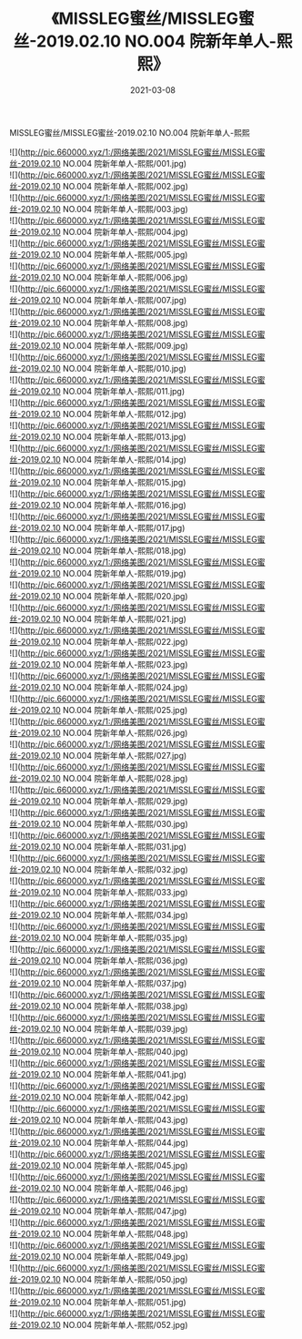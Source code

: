 ﻿---
layout: post
title:  《MISSLEG蜜丝/MISSLEG蜜丝-2019.02.10 NO.004 院新年单人-熙熙》
date:   2021-03-08
img: http://pic.660000.xyz/1:/网络美图/2021/MISSLEG蜜丝/MISSLEG蜜丝-2019.02.10 NO.004 院新年单人-熙熙/000.jpg
categories: [美女, 清纯, 唯美]
---

MISSLEG蜜丝/MISSLEG蜜丝-2019.02.10 NO.004 院新年单人-熙熙

 ![](http://pic.660000.xyz/1:/网络美图/2021/MISSLEG蜜丝/MISSLEG蜜丝-2019.02.10 NO.004 院新年单人-熙熙/001.jpg) <br>![](http://pic.660000.xyz/1:/网络美图/2021/MISSLEG蜜丝/MISSLEG蜜丝-2019.02.10 NO.004 院新年单人-熙熙/002.jpg) <br>![](http://pic.660000.xyz/1:/网络美图/2021/MISSLEG蜜丝/MISSLEG蜜丝-2019.02.10 NO.004 院新年单人-熙熙/003.jpg) <br>![](http://pic.660000.xyz/1:/网络美图/2021/MISSLEG蜜丝/MISSLEG蜜丝-2019.02.10 NO.004 院新年单人-熙熙/004.jpg) <br>![](http://pic.660000.xyz/1:/网络美图/2021/MISSLEG蜜丝/MISSLEG蜜丝-2019.02.10 NO.004 院新年单人-熙熙/005.jpg) <br>![](http://pic.660000.xyz/1:/网络美图/2021/MISSLEG蜜丝/MISSLEG蜜丝-2019.02.10 NO.004 院新年单人-熙熙/006.jpg) <br>![](http://pic.660000.xyz/1:/网络美图/2021/MISSLEG蜜丝/MISSLEG蜜丝-2019.02.10 NO.004 院新年单人-熙熙/007.jpg) <br>![](http://pic.660000.xyz/1:/网络美图/2021/MISSLEG蜜丝/MISSLEG蜜丝-2019.02.10 NO.004 院新年单人-熙熙/008.jpg) <br>![](http://pic.660000.xyz/1:/网络美图/2021/MISSLEG蜜丝/MISSLEG蜜丝-2019.02.10 NO.004 院新年单人-熙熙/009.jpg) <br>![](http://pic.660000.xyz/1:/网络美图/2021/MISSLEG蜜丝/MISSLEG蜜丝-2019.02.10 NO.004 院新年单人-熙熙/010.jpg) <br>![](http://pic.660000.xyz/1:/网络美图/2021/MISSLEG蜜丝/MISSLEG蜜丝-2019.02.10 NO.004 院新年单人-熙熙/011.jpg) <br>![](http://pic.660000.xyz/1:/网络美图/2021/MISSLEG蜜丝/MISSLEG蜜丝-2019.02.10 NO.004 院新年单人-熙熙/012.jpg) <br>![](http://pic.660000.xyz/1:/网络美图/2021/MISSLEG蜜丝/MISSLEG蜜丝-2019.02.10 NO.004 院新年单人-熙熙/013.jpg) <br>![](http://pic.660000.xyz/1:/网络美图/2021/MISSLEG蜜丝/MISSLEG蜜丝-2019.02.10 NO.004 院新年单人-熙熙/014.jpg) <br>![](http://pic.660000.xyz/1:/网络美图/2021/MISSLEG蜜丝/MISSLEG蜜丝-2019.02.10 NO.004 院新年单人-熙熙/015.jpg) <br>![](http://pic.660000.xyz/1:/网络美图/2021/MISSLEG蜜丝/MISSLEG蜜丝-2019.02.10 NO.004 院新年单人-熙熙/016.jpg) <br>![](http://pic.660000.xyz/1:/网络美图/2021/MISSLEG蜜丝/MISSLEG蜜丝-2019.02.10 NO.004 院新年单人-熙熙/017.jpg) <br>![](http://pic.660000.xyz/1:/网络美图/2021/MISSLEG蜜丝/MISSLEG蜜丝-2019.02.10 NO.004 院新年单人-熙熙/018.jpg) <br>![](http://pic.660000.xyz/1:/网络美图/2021/MISSLEG蜜丝/MISSLEG蜜丝-2019.02.10 NO.004 院新年单人-熙熙/019.jpg) <br>![](http://pic.660000.xyz/1:/网络美图/2021/MISSLEG蜜丝/MISSLEG蜜丝-2019.02.10 NO.004 院新年单人-熙熙/020.jpg) <br>![](http://pic.660000.xyz/1:/网络美图/2021/MISSLEG蜜丝/MISSLEG蜜丝-2019.02.10 NO.004 院新年单人-熙熙/021.jpg) <br>![](http://pic.660000.xyz/1:/网络美图/2021/MISSLEG蜜丝/MISSLEG蜜丝-2019.02.10 NO.004 院新年单人-熙熙/022.jpg) <br>![](http://pic.660000.xyz/1:/网络美图/2021/MISSLEG蜜丝/MISSLEG蜜丝-2019.02.10 NO.004 院新年单人-熙熙/023.jpg) <br>![](http://pic.660000.xyz/1:/网络美图/2021/MISSLEG蜜丝/MISSLEG蜜丝-2019.02.10 NO.004 院新年单人-熙熙/024.jpg) <br>![](http://pic.660000.xyz/1:/网络美图/2021/MISSLEG蜜丝/MISSLEG蜜丝-2019.02.10 NO.004 院新年单人-熙熙/025.jpg) <br>![](http://pic.660000.xyz/1:/网络美图/2021/MISSLEG蜜丝/MISSLEG蜜丝-2019.02.10 NO.004 院新年单人-熙熙/026.jpg) <br>![](http://pic.660000.xyz/1:/网络美图/2021/MISSLEG蜜丝/MISSLEG蜜丝-2019.02.10 NO.004 院新年单人-熙熙/027.jpg) <br>![](http://pic.660000.xyz/1:/网络美图/2021/MISSLEG蜜丝/MISSLEG蜜丝-2019.02.10 NO.004 院新年单人-熙熙/028.jpg) <br>![](http://pic.660000.xyz/1:/网络美图/2021/MISSLEG蜜丝/MISSLEG蜜丝-2019.02.10 NO.004 院新年单人-熙熙/029.jpg) <br>![](http://pic.660000.xyz/1:/网络美图/2021/MISSLEG蜜丝/MISSLEG蜜丝-2019.02.10 NO.004 院新年单人-熙熙/030.jpg) <br>![](http://pic.660000.xyz/1:/网络美图/2021/MISSLEG蜜丝/MISSLEG蜜丝-2019.02.10 NO.004 院新年单人-熙熙/031.jpg) <br>![](http://pic.660000.xyz/1:/网络美图/2021/MISSLEG蜜丝/MISSLEG蜜丝-2019.02.10 NO.004 院新年单人-熙熙/032.jpg) <br>![](http://pic.660000.xyz/1:/网络美图/2021/MISSLEG蜜丝/MISSLEG蜜丝-2019.02.10 NO.004 院新年单人-熙熙/033.jpg) <br>![](http://pic.660000.xyz/1:/网络美图/2021/MISSLEG蜜丝/MISSLEG蜜丝-2019.02.10 NO.004 院新年单人-熙熙/034.jpg) <br>![](http://pic.660000.xyz/1:/网络美图/2021/MISSLEG蜜丝/MISSLEG蜜丝-2019.02.10 NO.004 院新年单人-熙熙/035.jpg) <br>![](http://pic.660000.xyz/1:/网络美图/2021/MISSLEG蜜丝/MISSLEG蜜丝-2019.02.10 NO.004 院新年单人-熙熙/036.jpg) <br>![](http://pic.660000.xyz/1:/网络美图/2021/MISSLEG蜜丝/MISSLEG蜜丝-2019.02.10 NO.004 院新年单人-熙熙/037.jpg) <br>![](http://pic.660000.xyz/1:/网络美图/2021/MISSLEG蜜丝/MISSLEG蜜丝-2019.02.10 NO.004 院新年单人-熙熙/038.jpg) <br>![](http://pic.660000.xyz/1:/网络美图/2021/MISSLEG蜜丝/MISSLEG蜜丝-2019.02.10 NO.004 院新年单人-熙熙/039.jpg) <br>![](http://pic.660000.xyz/1:/网络美图/2021/MISSLEG蜜丝/MISSLEG蜜丝-2019.02.10 NO.004 院新年单人-熙熙/040.jpg) <br>![](http://pic.660000.xyz/1:/网络美图/2021/MISSLEG蜜丝/MISSLEG蜜丝-2019.02.10 NO.004 院新年单人-熙熙/041.jpg) <br>![](http://pic.660000.xyz/1:/网络美图/2021/MISSLEG蜜丝/MISSLEG蜜丝-2019.02.10 NO.004 院新年单人-熙熙/042.jpg) <br>![](http://pic.660000.xyz/1:/网络美图/2021/MISSLEG蜜丝/MISSLEG蜜丝-2019.02.10 NO.004 院新年单人-熙熙/043.jpg) <br>![](http://pic.660000.xyz/1:/网络美图/2021/MISSLEG蜜丝/MISSLEG蜜丝-2019.02.10 NO.004 院新年单人-熙熙/044.jpg) <br>![](http://pic.660000.xyz/1:/网络美图/2021/MISSLEG蜜丝/MISSLEG蜜丝-2019.02.10 NO.004 院新年单人-熙熙/045.jpg) <br>![](http://pic.660000.xyz/1:/网络美图/2021/MISSLEG蜜丝/MISSLEG蜜丝-2019.02.10 NO.004 院新年单人-熙熙/046.jpg) <br>![](http://pic.660000.xyz/1:/网络美图/2021/MISSLEG蜜丝/MISSLEG蜜丝-2019.02.10 NO.004 院新年单人-熙熙/047.jpg) <br>![](http://pic.660000.xyz/1:/网络美图/2021/MISSLEG蜜丝/MISSLEG蜜丝-2019.02.10 NO.004 院新年单人-熙熙/048.jpg) <br>![](http://pic.660000.xyz/1:/网络美图/2021/MISSLEG蜜丝/MISSLEG蜜丝-2019.02.10 NO.004 院新年单人-熙熙/049.jpg) <br>![](http://pic.660000.xyz/1:/网络美图/2021/MISSLEG蜜丝/MISSLEG蜜丝-2019.02.10 NO.004 院新年单人-熙熙/050.jpg) <br>![](http://pic.660000.xyz/1:/网络美图/2021/MISSLEG蜜丝/MISSLEG蜜丝-2019.02.10 NO.004 院新年单人-熙熙/051.jpg) <br>![](http://pic.660000.xyz/1:/网络美图/2021/MISSLEG蜜丝/MISSLEG蜜丝-2019.02.10 NO.004 院新年单人-熙熙/052.jpg) <br>